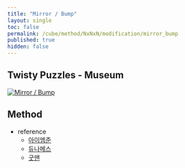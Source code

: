 ```yaml
---
title: "Mirror / Bump"
layout: single
toc: false
permalink: /cube/method/NxNxN/modification/mirror_bump
published: true
hidden: false
---
```


<head>
  <base target="_blank">
</head>



## Twisty Puzzles - Museum

<a href="https://twistypuzzles.com/app/museum/museum_showitem.php?pkey=1579">
  <img alt="Mirror / Bump" src="https://twistypuzzles.com/museum/large/01579-02.jpg">
</a>



## Method

- reference
  - [아이엠준](https://youtu.be/5BFRk7amyvk)
  - [듀나메스](https://youtu.be/p3OJSbWopqg)
  - [굿맨](https://youtu.be/CnfKhEWBI6I)
